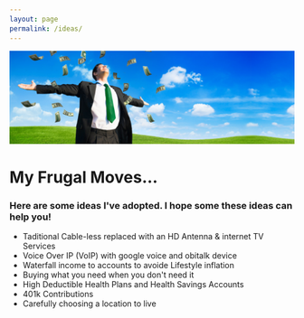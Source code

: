 ```yaml
---
layout: page
permalink: /ideas/
---
```


![Show me the Money](/images/list_banner.jpg "Show me the Money Screenshot")

# My Frugal Moves...

### Here are some ideas I've adopted.  I hope some these ideas can help you!

* Taditional Cable-less replaced with an HD Antenna & internet TV Services
* Voice Over IP (VoIP) with google voice and obitalk device
* Waterfall income to accounts to avoide Lifestyle inflation
* Buying what you need when you don't need it
* High Deductible Health Plans and Health Savings Accounts
* 401k Contributions
* Carefully choosing a location to live


